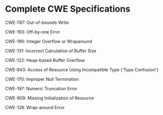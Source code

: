 

# Complete CWE Specifications

CWE-787: Out-of-bounds Write

CWE-193: Off-by-one Error

CWE-190: Integer Overflow or Wraparound

CWE-131: Incorrect Calculation of Buffer Size

CWE-122: Heap-based Buffer Overflow

CWE-843: Access of Resource Using Incompatible Type ('Type Confusion')

CWE-170: Improper Null Termination

CWE-197: Numeric Truncation Error

CWE-909: Missing Initialization of Resource

CWE-128: Wrap-around Error